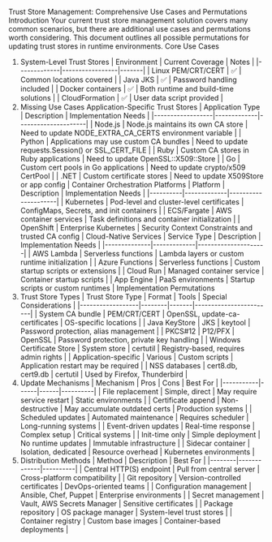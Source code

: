 Trust Store Management: Comprehensive Use Cases and Permutations
Introduction
Your current trust store management solution covers many common scenarios, but there are additional use cases and permutations worth considering. This document outlines all possible permutations for updating trust stores in runtime environments.
Core Use Cases
1. System-Level Trust Stores
| Environment | Current Coverage | Notes |
|-------------|-----------------|-------|
| Linux PEM/CRT/CERT | ✅ | Common locations covered |
| Java JKS | ✅ | Password handling included |
| Docker containers | ✅ | Both runtime and build-time solutions |
| CloudFormation | ✅ | User data script provided |
2. Missing Use Cases
Application-Specific Trust Stores
| Application Type | Description | Implementation Needs |
|------------------|-------------|---------------------|
| Node.js | Node.js maintains its own CA store | Need to update NODE_EXTRA_CA_CERTS environment variable |
| Python | Applications may use custom CA bundles | Need to update requests.Session() or SSL_CERT_FILE |
| Ruby | Custom CA stores in Ruby applications | Need to update OpenSSL::X509::Store |
| Go | Custom cert pools in Go applications | Need to update crypto/x509 CertPool |
| .NET | Custom certificate stores | Need to update X509Store or app config |
Container Orchestration Platforms
| Platform | Description | Implementation Needs |
|----------|-------------|---------------------|
| Kubernetes | Pod-level and cluster-level certificates | ConfigMaps, Secrets, and init containers |
| ECS/Fargate | AWS container services | Task definitions and container initialization |
| OpenShift | Enterprise Kubernetes | Security Context Constraints and trusted CA config |
Cloud-Native Services
| Service Type | Description | Implementation Needs |
|--------------|-------------|---------------------|
| AWS Lambda | Serverless functions | Lambda layers or custom runtime initialization |
| Azure Functions | Serverless functions | Custom startup scripts or extensions |
| Cloud Run | Managed container service | Container startup scripts |
| App Engine | PaaS environments | Startup scripts or custom runtimes |
Implementation Permutations
1. Trust Store Types
| Trust Store Type | Format | Tools | Special Considerations |
|------------------|--------|-------|------------------------|
| System CA bundle | PEM/CRT/CERT | OpenSSL, update-ca-certificates | OS-specific locations |
| Java KeyStore | JKS | keytool | Password protection, alias management |
| PKCS#12 | P12/PFX | OpenSSL | Password protection, private key handling |
| Windows Certificate Store | System store | certutil | Registry-based, requires admin rights |
| Application-specific | Various | Custom scripts | Application restart may be required |
| NSS databases | cert8.db, cert9.db | certutil | Used by Firefox, Thunderbird |
2. Update Mechanisms
| Mechanism | Pros | Cons | Best For |
|-----------|------|------|----------|
| File replacement | Simple, direct | May require service restart | Static environments |
| Certificate append | Non-destructive | May accumulate outdated certs | Production systems |
| Scheduled updates | Automated maintenance | Requires scheduler | Long-running systems |
| Event-driven updates | Real-time response | Complex setup | Critical systems |
| Init-time only | Simple deployment | No runtime updates | Immutable infrastructure |
| Sidecar container | Isolation, dedicated | Resource overhead | Kubernetes environments |
3. Distribution Methods
| Method | Description | Best For |
|--------|-------------|----------|
| Central HTTP(S) endpoint | Pull from central server | Cross-platform compatibility |
| Git repository | Version-controlled certificates | DevOps-oriented teams |
| Configuration management | Ansible, Chef, Puppet | Enterprise environments |
| Secret management | Vault, AWS Secrets Manager | Sensitive certificates |
| Package repository | OS package manager | System-level trust stores |
| Container registry | Custom base images | Container-based deployments |